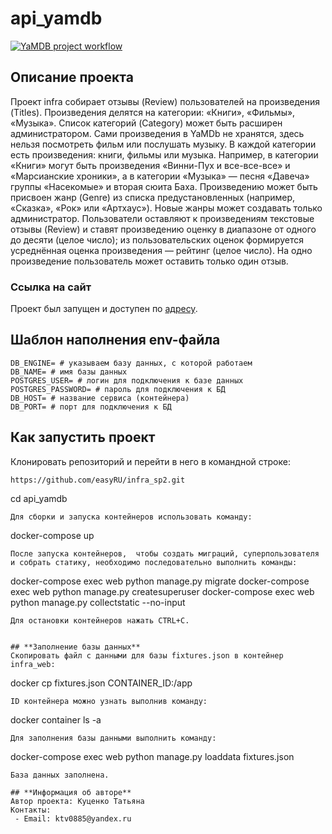 # api_yamdb
[![YaMDB project workflow](https://github.com/easyRU/yamdb_final/actions/workflows/yamdb_workflow.yml/badge.svg?branch=master)](https://github.com/easyRU/yamdb_final/actions/workflows/yamdb_workflow.yml)

## **Описание проекта**
Проект infra собирает отзывы (Review) пользователей на произведения (Titles). Произведения делятся на категории: «Книги», «Фильмы», «Музыка». Список категорий (Category) может быть расширен администратором. Сами произведения в YaMDb не хранятся, здесь нельзя посмотреть фильм или послушать музыку. В каждой категории есть произведения: книги, фильмы или музыка. Например, в категории «Книги» могут быть произведения «Винни-Пух и все-все-все» и «Марсианские хроники», а в категории «Музыка» — песня «Давеча» группы «Насекомые» и вторая сюита Баха. Произведению может быть присвоен жанр (Genre) из списка предустановленных (например, «Сказка», «Рок» или «Артхаус»). Новые жанры может создавать только администратор. Пользователи оставляют к произведениям текстовые отзывы (Review) и ставят произведению оценку в диапазоне от одного до десяти (целое число); из пользовательских оценок формируется усреднённая оценка произведения — рейтинг (целое число). На одно произведение пользователь может оставить только один отзыв.

### Ссылка на сайт
Проект был запущен и доступен по [адресу](http://firsteasy.sytes.net/).

## **Шаблон наполнения env-файла**
```
DB_ENGINE= # указываем базу данных, с которой работаем
DB_NAME= # имя базы данных
POSTGRES_USER= # логин для подключения к базе данных
POSTGRES_PASSWORD= # пароль для подключения к БД
DB_HOST= # название сервиса (контейнера)
DB_PORT= # порт для подключения к БД 
```

## **Как запустить проект**

Клонировать репозиторий и перейти в него в командной строке:

```
https://github.com/easyRU/infra_sp2.git

```
cd api_yamdb
```
Для сборки и запуска контейнеров использовать команду:
```
docker-compose up
```
После запуска контейнеров,  чтобы создать миграций, суперпользователя и собрать статику, необходимо последовательно выполнить команды:
```
docker-compose exec web python manage.py migrate 
docker-compose exec web python manage.py createsuperuser
docker-compose exec web python manage.py collectstatic --no-input
```
Для остановки контейнеров нажать CTRL+C.


## **Заполнение базы данных**
Скопировать файл с данными для базы fixtures.json в контейнер infra_web:
```
docker cp fixtures.json CONTAINER_ID:/app
```
ID контейнера можно узнать выполнив команду:
```
docker container ls -a
```
Для заполнения базы данными выполнить команду:
```
docker-compose exec web python manage.py loaddata fixtures.json
```
База данных заполнена.

## **Информация об авторе**
Автор проекта: Куценко Татьяна
Контакты: 
 - Email: ktv0885@yandex.ru